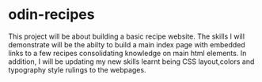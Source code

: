 # odin-recipes
This project will be about building a basic recipe website.
The skills I will demonstrate will be the abilty to build a main index page with embedded links to a few recipes consolidating knowledge on main html elements.
In addition, I will be updating my new skills learnt being CSS layout,colors and typography style rulings to the webpages.

